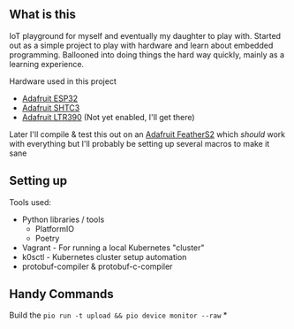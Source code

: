 ## What is this

IoT playground for myself and eventually my daughter to play with. Started out
as a simple project to play with hardware and learn about embedded programming.
Ballooned into doing things the hard way quickly, mainly as a learning
experience.

Hardware used in this project
* [Adafruit ESP32](https://www.adafruit.com/product/3591)
* [Adafruit SHTC3](https://www.adafruit.com/product/4636)
* [Adafruit LTR390](https://www.adafruit.com/product/4831) (Not yet enabled, I'll get there)

Later I'll compile & test this out on an [Adafruit
FeatherS2](https://www.adafruit.com/product/4769) which _should_ work with
everything but I'll probably be setting up several macros to make it sane


## Setting up

Tools used:
* Python libraries / tools
  * PlatformIO
  * Poetry
* Vagrant - For running a local Kubernetes "cluster"
* k0sctl - Kubernetes cluster setup automation
* protobuf-compiler & protobuf-c-compiler


## Handy Commands

Build the
`pio run -t upload && pio device monitor --raw`
*
